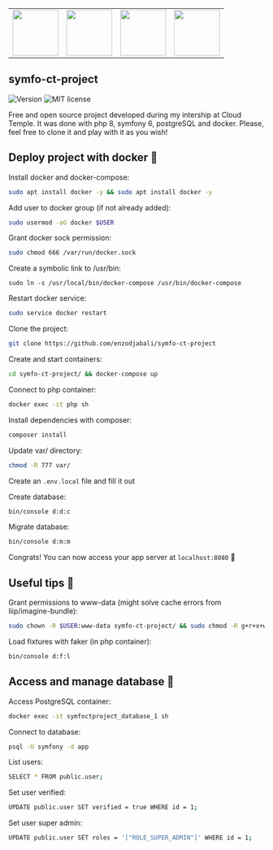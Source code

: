 
<table><tr>
<td align="center"><img src="https://cdn.discordapp.com/attachments/774340712585625603/999962830474326036/unknown.png" width="90" /><br /></td>
<td align="center"><img src="https://cdn.discordapp.com/attachments/774340712585625603/1001141818165039174/unknown.png" width="90" /><br /></td>
<td align="center"><img src="https://cdn.discordapp.com/attachments/774340712585625603/1001142070204960868/unknown.png" width="90" /><br /></td>
<td align="center"><img src="https://cdn.discordapp.com/attachments/997412174311981136/1003973686367367168/nginx-smalllogo.png" width="90" /><br /></td>
</tr></table>

## symfo-ct-project
![Version](http://141.94.244.54:1010/version.svg)
![MIT license](http://141.94.244.54:1010/license-mit.svg)

Free and open source project developed during my intership at Cloud Temple. It was done with php 8, symfony 6, postgreSQL and docker.
Please, feel free to clone it and play with it as you wish!

## Deploy project with docker 🐳

Install docker and docker-compose:
```bash
sudo apt install docker -y && sudo apt install docker -y
```

Add user to docker group (if not already added):
```bash
sudo usermod -aG docker $USER
```

Grant docker sock permission:
```bash
sudo chmod 666 /var/run/docker.sock
```

Create a symbolic link to /usr/bin:
```
sudo ln -s /usr/local/bin/docker-compose /usr/bin/docker-compose
```

Restart docker service:
```bash
sudo service docker restart
```

Clone the project:
```bash
git clone https://github.com/enzodjabali/symfo-ct-project
```

Create and start containers:
```bash
cd symfo-ct-project/ && docker-compose up
```

Connect to php container:
```bash
docker exec -it php sh
```

Install dependencies with composer:
```bash
composer install
```

Update var/ directory:
```bash
chmod -R 777 var/
```

Create an `.env.local` file and fill it out

Create database:
```bash
bin/console d:d:c
```

Migrate database:
```bash
bin/console d:m:m
```

Congrats! You can now access your app server at `localhost:8080` 🎉


## Useful tips 📎

Grant permissions to www-data (might solve cache errors from liip/imagine-bundle):
```bash
sudo chown -R $USER:www-data symfo-ct-project/ && sudo chmod -R g+r+x+w symfo-ct-project/
```

Load fixtures with faker (in php container):
```bash
bin/console d:f:l
```

## Access and manage database 🐘

Access PostgreSQL container:
```bash
docker exec -it symfoctproject_database_1 sh
```

Connect to database:
```bash
psql -U symfony -d app
```

List users:
```bash
SELECT * FROM public.user;
```

Set user verified:
```bash
UPDATE public.user SET verified = true WHERE id = 1;
```

Set user super admin:
```bash
UPDATE public.user SET roles = '["ROLE_SUPER_ADMIN"]' WHERE id = 1;
```
